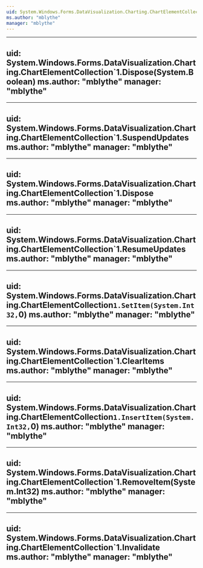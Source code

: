 ```yaml
---
uid: System.Windows.Forms.DataVisualization.Charting.ChartElementCollection`1
ms.author: "mblythe"
manager: "mblythe"
---
```


---
uid: System.Windows.Forms.DataVisualization.Charting.ChartElementCollection`1.Dispose(System.Boolean)
ms.author: "mblythe"
manager: "mblythe"
---

---
uid: System.Windows.Forms.DataVisualization.Charting.ChartElementCollection`1.SuspendUpdates
ms.author: "mblythe"
manager: "mblythe"
---

---
uid: System.Windows.Forms.DataVisualization.Charting.ChartElementCollection`1.Dispose
ms.author: "mblythe"
manager: "mblythe"
---

---
uid: System.Windows.Forms.DataVisualization.Charting.ChartElementCollection`1.ResumeUpdates
ms.author: "mblythe"
manager: "mblythe"
---

---
uid: System.Windows.Forms.DataVisualization.Charting.ChartElementCollection`1.SetItem(System.Int32,`0)
ms.author: "mblythe"
manager: "mblythe"
---

---
uid: System.Windows.Forms.DataVisualization.Charting.ChartElementCollection`1.ClearItems
ms.author: "mblythe"
manager: "mblythe"
---

---
uid: System.Windows.Forms.DataVisualization.Charting.ChartElementCollection`1.InsertItem(System.Int32,`0)
ms.author: "mblythe"
manager: "mblythe"
---

---
uid: System.Windows.Forms.DataVisualization.Charting.ChartElementCollection`1.RemoveItem(System.Int32)
ms.author: "mblythe"
manager: "mblythe"
---

---
uid: System.Windows.Forms.DataVisualization.Charting.ChartElementCollection`1.Invalidate
ms.author: "mblythe"
manager: "mblythe"
---
